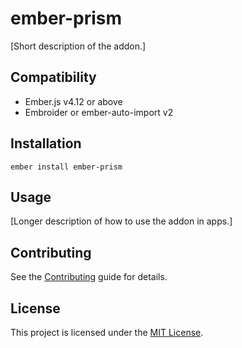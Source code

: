 # ember-prism

[Short description of the addon.]

## Compatibility

- Ember.js v4.12 or above
- Embroider or ember-auto-import v2

## Installation

```
ember install ember-prism
```

## Usage

[Longer description of how to use the addon in apps.]

## Contributing

See the [Contributing](CONTRIBUTING.md) guide for details.

## License

This project is licensed under the [MIT License](LICENSE.md).

